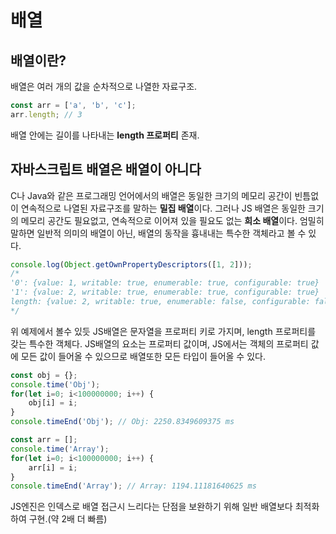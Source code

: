 # 배열
## 배열이란?
배열은 여러 개의 값을 순차적으로 나열한 자료구조.
```javascript
const arr = ['a', 'b', 'c'];
arr.length; // 3
```
배열 안에는 길이를 나타내는 **length 프로퍼티** 존재.

## 자바스크립트 배열은 배열이 아니다
C나 Java와 같은 프로그래밍 언어에서의 배열은 동일한 크기의 메모리 공간이 빈틈없이 연속적으로 나열된 자료구조를 말하는 **밀집 배열**이다. 그러나 JS 배열은 동일한 크기의 메모리 공간도 필요없고, 연속적으로 이어져 있을 필요도 없는 **희소 배열**이다. 엄밀히 말하면 일반적 의미의 배열이 아닌, 배열의 동작을 흉내내는 특수한 객체라고 볼 수 있다.
```javascript
console.log(Object.getOwnPropertyDescriptors([1, 2]));
/*
'0': {value: 1, writable: true, enumerable: true, configurable: true}
'1': {value: 2, writable: true, enumerable: true, configurable: true}
length: {value: 2, writable: true, enumerable: false, configurable: false}
*/
```
위 예제에서 볼수 있듯 JS배열은 문자열을 프로퍼티 키로 가지며, length 프로퍼티를 갖는 특수한 객체다. JS배열의 요소는 프로퍼티 값이며, JS에서는 객체의 프로퍼티 값에 모든 값이 들어올 수 있으므로 배열또한 모든 타입이 들어올 수 있다.
```javascript
const obj = {};
console.time('Obj');
for(let i=0; i<100000000; i++) {
    obj[i] = i;
}
console.timeEnd('Obj'); // Obj: 2250.8349609375 ms

const arr = [];
console.time('Array');
for(let i=0; i<100000000; i++) {
    arr[i] = i;
}
console.timeEnd('Array'); // Array: 1194.11181640625 ms
```
JS엔진은 인덱스로 배열 접근시 느리다는 단점을 보완하기 위해 일반 배열보다 최적화하여 구현.(약 2배 더 빠름)